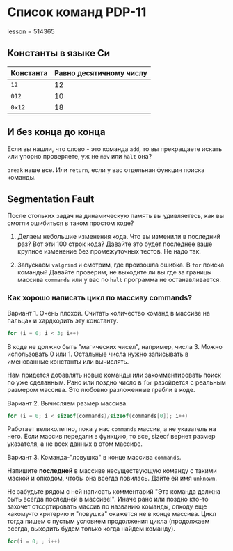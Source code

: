 # Список команд PDP-11

lesson = 514365


## Константы в языке Си

| Константа | Равно десятичному числу |
|----|-----|
| `12` | 12 |
| `012` | 10 |
| `0x12` | 18 |

## И без конца до конца

Если вы нашли, что слово - это команда `add`, то вы прекращаете искать или упорно проверяете, уж не `mov` или `halt` она?

`break` наше все. Или `return`, если у вас отдельная функция поиска команды.

## Segmentation Fault

После стольких задач на динамическую память вы удивляетесь, как вы смогли ошибиться в таком простом коде?

1. Делаем небольшие изменения кода. Что вы изменили в последний раз? Вот эти 100 строк кода? Давайте это будет последнее ваше крупное изменение без промежуточных тестов. Не надо так.

2. Запускаем `valgrind` и смотрим, где произошла ошибка. В `for` поиска команды? Давайте проверим, не выходите ли вы где за границы массива `commands` или у вас по `halt` программа не останавливается.

### Как хорошо написать цикл по массиву commands?

Вариант 1. Очень плохой. Считать количество команд в массиве на пальцах и хардкодить эту константу.

```cpp
for (i = 0; i < 3; i++)
```
В коде не должно быть "магических чисел", например, числа 3. Можно использовать 0 или 1. Остальные числа нужно записывать в именованные константы или вычислять.

Нам придется добавлять новые команды или закомментировать поиск по уже сделанным. Рано или поздно число в `for` разойдется с реальным размером массива. Это любовно разложенные грабли в коде.

Вариант 2. Вычисляем размер массива.

```cpp
for (i = 0; i < sizeof(commands)/sizeof(commands[0]); i++)
```
Работает великолепно, пока у нас `commands` массив, а не указатель на него. Если массив передали в функцию, то все, sizeof вернет размер указателя, а не всех данных в этом массиве.

Вариант 3. Команда-"ловушка" в конце массива `commands`.

Напишите **последней** в массиве несуществующую команду с такими маской и опкодом, чтобы она всегда ловилась. Дайте ей имя `unknown`.

Не забудьте рядом с ней написать комментарий "Эта команда должна быть всегда последней в массиве!". Иначе рано или поздно кто-то захочет отсортировать массив по названию команды, опкоду еще какому-то критерию и "ловушка" окажется не в конце массива. Цикл тогда пишем с пустым условием продолжения цикла (продолжаем всегда, выходить будем только когда найдем команду).

```cpp
for(i = 0; ; i++)
```